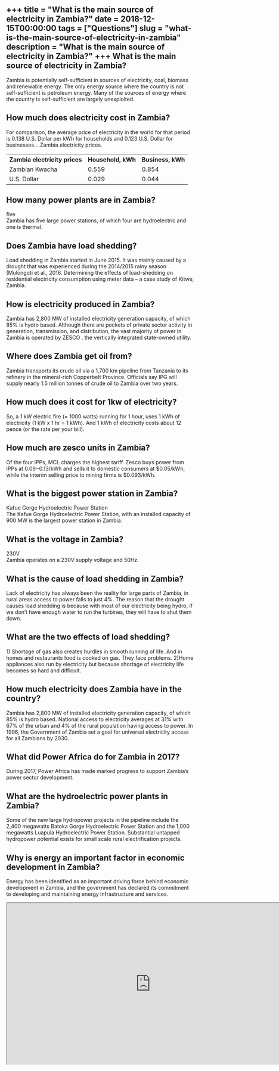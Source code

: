 +++
title = "What is the main source of electricity in Zambia?"
date = 2018-12-15T00:00:00
tags = ["Questions"]
slug = "what-is-the-main-source-of-electricity-in-zambia"
description = "What is the main source of electricity in Zambia?"
+++
What is the main source of electricity in Zambia?
-------------------------------------------------

Zambia is potentially self-sufficient in sources of electricity, coal, biomass and renewable energy. The only energy source where the country is not self-sufficient is petroleum energy. Many of the sources of energy where the country is self-sufficient are largely unexploited.

How much does electricity cost in Zambia?
-----------------------------------------

For comparison, the average price of electricity in the world for that period is 0.138 U.S. Dollar per kWh for households and 0.123 U.S. Dollar for businesses….Zambia electricity prices.

<table><tr><th>Zambia electricity prices</th><th>Household, kWh</th><th>Business, kWh</th></tr><tr><td>Zambian Kwacha</td><td>0.559</td><td>0.854</td></tr><tr><td>U.S. Dollar</td><td>0.029</td><td>0.044</td></tr></table>

How many power plants are in Zambia?
------------------------------------

five  
Zambia has five large power stations, of which four are hydroelectric and one is thermal.

Does Zambia have load shedding?
-------------------------------

Load shedding in Zambia started in June 2015. It was mainly caused by a drought that was experienced during the 2014/2015 rainy season (Mulongoti et al., 2016. Determining the effects of load-shedding on residential electricity consumption using meter data – a case study of Kitwe, Zambia.

How is electricity produced in Zambia?
--------------------------------------

Zambia has 2,800 MW of installed electricity generation capacity, of which 85% is hydro based. Although there are pockets of private sector activity in generation, transmission, and distribution, the vast majority of power in Zambia is operated by ZESCO , the vertically integrated state-owned utility.

Where does Zambia get oil from?
-------------------------------

Zambia transports its crude oil via a 1,700 km pipeline from Tanzania to its refinery in the mineral-rich Copperbelt Province. Officials say IPG will supply nearly 1.5 million tonnes of crude oil to Zambia over two years.

How much does it cost for 1kw of electricity?
---------------------------------------------

So, a 1 kW electric fire (= 1000 watts) running for 1 hour, uses 1 kWh of electricity (1 kW x 1 hr = 1 kWh). And 1 kWh of electricity costs about 12 pence (or the rate per your bill).

How much are zesco units in Zambia?
-----------------------------------

Of the four IPPs, MCL charges the highest tariff. Zesco buys power from IPPs at $0.09-$0.13/kWh and sells it to domestic consumers at $0.05/kWh, while the interim selling price to mining firms is $0.093/kWh.

What is the biggest power station in Zambia?
--------------------------------------------

Kafue Gorge Hydroelectric Power Station  
The Kafue Gorge Hydroelectric Power Station, with an installed capacity of 900 MW is the largest power station in Zambia.

What is the voltage in Zambia?
------------------------------

230V  
Zambia operates on a 230V supply voltage and 50Hz.

What is the cause of load shedding in Zambia?
---------------------------------------------

Lack of electricity has always been the reality for large parts of Zambia, in rural areas access to power falls to just 4%. The reason that the drought causes load shedding is because with most of our electricity being hydro, if we don’t have enough water to run the turbines, they will have to shut them down.

What are the two effects of load shedding?
------------------------------------------

1\) Shortage of gas also creates hurdles in smooth running of life. And in homes and restaurants food is cooked on gas. They face problems. 2)Home appliances also run by electricity but because shortage of electricity life becomes so hard and difficult.

How much electricity does Zambia have in the country?
-----------------------------------------------------

Zambia has 2,800 MW of installed electricity generation capacity, of which 85% is hydro based. National access to electricity averages at 31% with 67% of the urban and 4% of the rural population having access to power. In 1996, the Government of Zambia set a goal for universal electricity access for all Zambians by 2030.

What did Power Africa do for Zambia in 2017?
--------------------------------------------

During 2017, Power Africa has made marked progress to support Zambia’s power sector development.

What are the hydroelectric power plants in Zambia?
--------------------------------------------------

Some of the new large hydropower projects in the pipeline include the 2,400 megawatts Batoka Gorge Hydroelectric Power Station and the 1,000 megawatts Luapula Hydroelectric Power Station. Substantial untapped hydropower potential exists for small scale rural electrification projects.

Why is energy an important factor in economic development in Zambia?
--------------------------------------------------------------------

Energy has been identified as an important driving force behind economic development in Zambia, and the government has declared its commitment to developing and maintaining energy infrastructure and services.

<iframe allow="accelerometer; autoplay; clipboard-write; encrypted-media; gyroscope; picture-in-picture" allowfullscreen="" class="__youtube_prefs__  epyt-is-override  no-lazyload" data-no-lazy="1" data-origheight="433" data-origwidth="770" data-skipgform_ajax_framebjll="" height="433" id="_ytid_58759" loading="lazy" src="https://www.youtube.com/embed/xIp2StIlokU?enablejsapi=1&autoplay=0&cc_load_policy=0&cc_lang_pref=&iv_load_policy=1&loop=0&modestbranding=0&rel=1&fs=1&playsinline=0&autohide=2&theme=dark&color=red&controls=1&" title="YouTube player" width="770"></iframe>